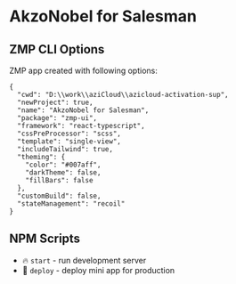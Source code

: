 # AkzoNobel for Salesman

## ZMP CLI Options

ZMP app created with following options:

```
{
  "cwd": "D:\\work\\aziCloud\\azicloud-activation-sup",
  "newProject": true,
  "name": "AkzoNobel for Salesman",
  "package": "zmp-ui",
  "framework": "react-typescript",
  "cssPreProcessor": "scss",
  "template": "single-view",
  "includeTailwind": true,
  "theming": {
    "color": "#007aff",
    "darkTheme": false,
    "fillBars": false
  },
  "customBuild": false,
  "stateManagement": "recoil"
}
```

## NPM Scripts

- 🔥 `start` - run development server
- 🙏 `deploy` - deploy mini app for production
